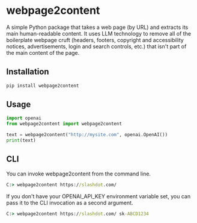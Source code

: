 # webpage2content

A simple Python package that takes a web page (by URL) and extracts its main human-readable content. It uses LLM technology to remove all of the boilerplate webpage cruft (headers, footers, copyright and accessibility notices, advertisements, login and search controls, etc.) that isn't part of the main content of the page.

## Installation

```bash
pip install webpage2content
```

## Usage

```python
import openai
from webpage2content import webpage2content

text = webpage2content("http://mysite.com", openai.OpenAI())
print(text)
```

## CLI

You can invoke webpage2content from the command line.

```cmd
C:> webpage2content https://slashdot.com/
```

If you don't have your OPENAI_API_KEY environment variable set, you can pass it to the CLI invocation as a second argument.

```cmd
C:> webpage2content https://slashdot.com/ sk-ABCD1234
```
